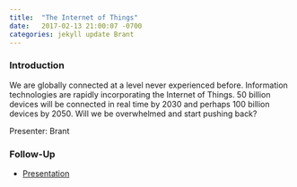 ```yaml
---
title:  "The Internet of Things"
date:   2017-02-13 21:00:07 -0700
categories: jekyll update Brant
---
```


### Introduction

We are globally connected at a level never experienced before. Information technologies are rapidly incorporating the Internet of Things. 50 billion devices will be connected in real time by 2030 and perhaps 100 billion devices by 2050. Will we be overwhelmed and start pushing back?

Presenter: Brant 

### Follow-Up

* [Presentation](/assets/present/internet-of-things.pdf) 
